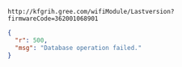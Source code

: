 `http://kfgrih.gree.com/wifiModule/Lastversion?firmwareCode=362001068901`

```json
{
  "r": 500,
  "msg": "Database operation failed."
}
```